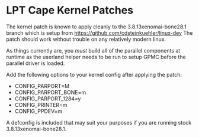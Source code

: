 LPT Cape Kernel Patches
===

The kernel patch is known to apply cleanly to the 3.8.13xenomai-bone28.1 branch which is setup from https://github.com/cdsteinkuehler/linux-dev
The patch should work without trouble on any relatively modern linux. 

As things currently are, you *must* build all of the parallel components at runtime as the userland helper needs to be run to setup GPMC before 
the parallel driver is loaded. 

Add the following options to your kernel config after applying the patch:

* CONFIG\_PARPORT=M 
* CONFIG\_PARPORT\_BONE=m 
* CONFIG\_PARPORT\_1284=y 
* CONFIG\_PRINTER=m 
* CONFIG\_PPDEV=m 

A defconfig is included that may suit your purposes if you are running stock 3.8.13xenomai-bone28.1. 
